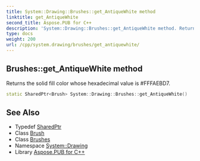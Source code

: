 ```yaml
---
title: System::Drawing::Brushes::get_AntiqueWhite method
linktitle: get_AntiqueWhite
second_title: Aspose.PUB for C++
description: 'System::Drawing::Brushes::get_AntiqueWhite method. Returns the solid fill color whose hexadecimal value is #FFFAEBD7 in C++.'
type: docs
weight: 200
url: /cpp/system.drawing/brushes/get_antiquewhite/
---
```

## Brushes::get_AntiqueWhite method


Returns the solid fill color whose hexadecimal value is #FFFAEBD7.

```cpp
static SharedPtr<Brush> System::Drawing::Brushes::get_AntiqueWhite()
```

## See Also

* Typedef [SharedPtr](../../../system/sharedptr/)
* Class [Brush](../../brush/)
* Class [Brushes](../)
* Namespace [System::Drawing](../../)
* Library [Aspose.PUB for C++](../../../)
